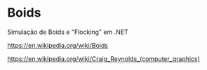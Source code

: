 # Boids
Simulação de Boids e "Flocking" em .NET

https://en.wikipedia.org/wiki/Boids

https://en.wikipedia.org/wiki/Craig_Reynolds_(computer_graphics)
